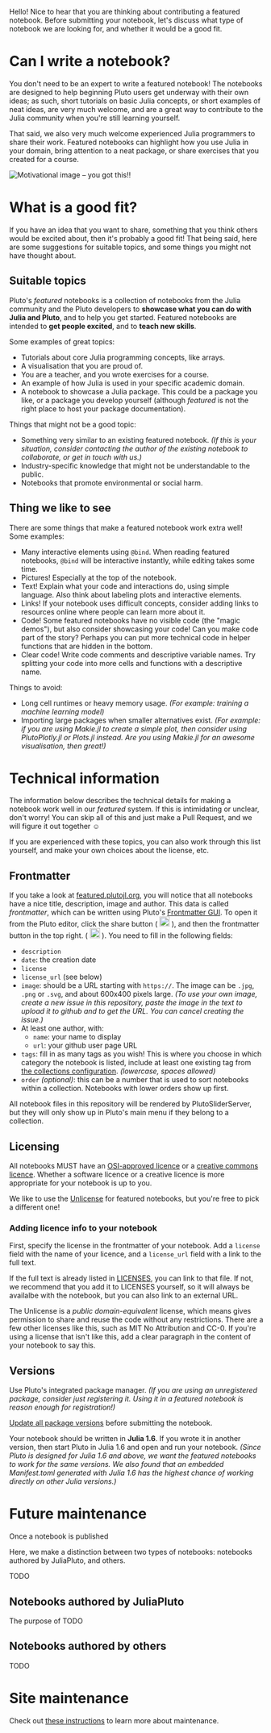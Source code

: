 Hello! Nice to hear that you are thinking about contributing a featured notebook. Before submitting your notebook, let's discuss what type of notebook we are looking for, and whether it would be a good fit.


# Can I write a notebook?

You don't need to be an expert to write a featured notebook! The notebooks are designed to help beginning Pluto users get underway with their own ideas; as such, short tutorials on basic Julia concepts, or short examples of neat ideas, are very much welcome, and are a great way to contribute to the Julia community when you're still learning yourself.

That said, we also very much welcome experienced Julia programmers to share their work. Featured notebooks can highlight how you use Julia in your domain, bring attention to a neat package, or share exercises that you created for a course.

![Motivational image – you got this!!](https://media.giphy.com/media/v1.Y2lkPTc5MGI3NjExOWwwOHV4bXg5bDBoamo2NG55OGhmZzkyM2lsNjN1emc5bzFubms2MCZlcD12MV9pbnRlcm5hbF9naWZfYnlfaWQmY3Q9Zw/6VriQO3GFRwwBVPbi4/giphy.gif)


# What is a good fit?
If you have an idea that you want to share, something that you think others would be excited about, then it's probably a good fit! That being said, here are some suggestions for suitable topics, and some things you might not have thought about.


## Suitable topics
Pluto's *featured* notebooks is a collection of notebooks from the Julia community and the Pluto developers to **showcase what you can do with Julia and Pluto**, and to help you get started. Featured notebooks are intended to **get people excited**, and to **teach new skills**.

Some examples of great topics:
- Tutorials about core Julia programming concepts, like arrays.
- A visualisation that you are proud of.
- You are a teacher, and you wrote exercises for a course.
- An example of how Julia is used in your specific academic domain.
- A notebook to showcase a Julia package. This could be a package you like, or a package you develop yourself (although *featured* is not the right place to host your package documentation).




Things that might not be a good topic:
- Something very similar to an existing featured notebook. *(If this is your situation, consider contacting the author of the existing notebook to collaborate, or get in touch with us.)*
- Industry-specific knowledge that might not be understandable to the public.
- Notebooks that promote environmental or social harm.



## Thing we like to see
There are some things that make a featured notebook work extra well! Some examples:
- Many interactive elements using `@bind`. When reading featured notebooks, `@bind` will be interactive instantly, while editing takes some time.
- Pictures! Especially at the top of the notebook. 
- Text! Explain what your code and interactions do, using simple language. Also think about labeling plots and interactive elements.
- Links! If your notebook uses difficult concepts, consider adding links to resources online where people can learn more about it.
- Code! Some featured notebooks have no visible code (the "magic demos"), but also consider showcasing your code! Can you make code part of the story? Perhaps you can put more technical code in helper functions that are hidden in the bottom.
- Clear code! Write code comments and descriptive variable names. Try splitting your code into more cells and functions with a descriptive name.


Things to avoid:
- Long cell runtimes or heavy memory usage. *(For example: training a machine learning model)*
- Importing large packages when smaller alternatives exist. *(For example: if you are using Makie.jl to create a simple plot, then consider using PlutoPlotly.jl or Plots.jl instead. Are you using Makie.jl for an awesome visualisation, then great!)*







# Technical information
The information below describes the technical details for making a notebook work well in our _featured_ system. If this is intimidating or unclear, don't worry! You can skip all of this and just make a Pull Request, and we will figure it out together ☺️

If you are experienced with these topics, you can also work through this list yourself, and make your own choices about the license, etc.

## Frontmatter
If you take a look at [featured.plutojl.org](https://featured.plutojl.org), you will notice that all notebooks have a nice title, description, image and author. This data is called *frontmatter*, which can be written using Pluto's [Frontmatter GUI](https://github.com/fonsp/Pluto.jl/pull/2104). To open it from the Pluto editor, click the share button ( <img src="https://cdn.jsdelivr.net/gh/ionic-team/ionicons@5.5.1/src/svg/share-outline.svg" width=20> ), and then the frontmatter button in the top right. ( <img src="https://cdn.jsdelivr.net/gh/ionic-team/ionicons@5.5.1/src/svg/newspaper-outline.svg" width=20> ). You need to fill in the following fields:

- `description`
- `date`: the creation date
- `license`
- `license_url` (see below)
- `image`: should be a URL starting with `https://`. The image can be `.jpg`, `.png` or `.svg`, and about 600x400 pixels large. *(To use your own image, create a new issue in this repository, paste the image in the text to upload it to github and to get the URL. You can cancel creating the issue.)*
- At least one author, with:
  - `name`: your name to display
  - `url`: your github user page URL
- `tags`: fill in as many tags as you wish! This is where you choose in which category the notebook is listed, include at least one existing tag from [the collections configuration](https://github.com/JuliaPluto/featured/blob/main/src/pluto_export_configuration.json). *(lowercase, spaces allowed)*
- `order` *(optional)*: this can be a number that is used to sort notebooks within a collection. Notebooks with lower orders show up first.

All notebook files in this repository will be rendered by PlutoSliderServer, but they will only show up in Pluto's main menu if they belong to a collection. 


## Licensing

All notebooks MUST have an [OSI-approved licence](https://opensource.org/licenses/) or a [creative commons licence](https://creativecommons.org/share-your-work/cclicenses/). Whether a software licence or a creative licence is more appropriate for your notebook is up to you.

We like to use the [Unlicense](https://opensource.org/license/unlicense/) for featured notebooks, but you're free to pick a different one!

### Adding licence info to your notebook

First, specify the license in the frontmatter of your notebook. Add a `license` field with the name of your licence, and a `license_url` field with a link to the full text.

If the full text is already listed in [LICENSES](LICENSES/), you can link to that file. If not, we recommend that you add it to LICENSES yourself, so it will always be availalbe with the notebook, but you can also link to an external URL.

The Unlicense is a *public domain-equivalent* license, which means gives permission to share and reuse the code without any restrictions. There are a few other licenses like this, such as MIT No Attribution and CC-0. If you're using a license that isn't like this, add a clear paragraph in the content of your notebook to say this.


## Versions

Use Pluto's integrated package manager. *(If you are using an unregistered package, consider just registering it. Using it in a featured notebook is reason enough for registration!)*

[Update all package versions](https://plutojl.org/en/docs/packages/#updating-packages) before submitting the notebook.

Your notebook should be written in **Julia 1.6**. If you wrote it in another version, then start Pluto in Julia 1.6 and open and run your notebook. *(Since Pluto is designed for Julia 1.6 and above, we want the featured notebooks to work for the same versions. We also found that an embedded Manifest.toml generated with Julia 1.6 has the highest chance of working directly on other Julia versions.)*



# Future maintenance
Once a notebook is published

Here, we make a distinction between two types of notebooks: notebooks authored by JuliaPluto, and others.

TODO

## Notebooks authored by JuliaPluto
The purpose of 
TODO

## Notebooks authored by others

TODO


# Site maintenance

Check out [these instructions](https://github.com/JuliaPluto/pluto-developer-instructions/blob/main/How%20to%20update%20the%20featured%20notebooks.md) to learn more about maintenance.

